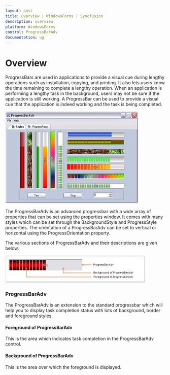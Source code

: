 ```yaml
---
layout: post
title: Overview | WindowsForms | Syncfusion
description: overview
platform: WindowsForms
control: ProgressBarAdv
documentation: ug
---
```


# Overview

ProgressBars are used in applications to provide a visual cue during lengthy operations such as installation, copying, and printing. It also lets users know the time remaining to complete a lengthy operation. When an application is performing a lengthy task in the background, users may not be sure if the application is still working. A ProgressBar can be used to provide a visual cue that the application is indeed working and the task is being completed. 

![](Overview_images/Overview_img1.jpeg) 


The ProgressBarAdv is an advanced progressbar with a wide array of properties that can be set using the properties window. It comes with many styles which can be set through the BackgroundStyle and ProgressStyle properties. The orientation of a ProgressBarAdv can be set to vertical or horizontal using the ProgressOrientation property.

The various sections of ProgressBarAdv and their descriptions are given below.

![](Overview_images/Overview_img5.jpeg) 


### ProgressBarAdv

The ProgressBarAdv is an extension to the standard progressbar which will help you to display task completion status with lots of background, border and foreground styles.

#### Foreground of ProgressBarAdv

This is the area which indicates task completion in the ProgressBarAdv control.

#### Background of ProgressBarAdv

This is the area over which the foreground is displayed.